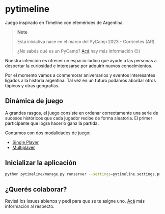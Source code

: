 # pytimeline
Juego inspirado en Timeline con efemérides de Argentina.

> **Note**
> 
> Esta iniciativa nace en el marco del PyCamp 2023 - Corrientes (AR).
> 
> ¿No sabés qué es un PyCamp? [Acá](docs/PYCAMP.md) hay más información 😉)

Nuestra intención es ofrecer un espacio lúdico que ayude a las personas a 
despertar la curiosidad e interesarse por adquirir nuevos conocimientos.

Por el momento vamos a conmemorar aniversarios y eventos interesantes ligados 
a la historia argentina. Tal vez en un futuro podamos abordar otros tópicos y 
otras geografías.

## Dinámica de juego

A grandes rasgos, el juego consiste en ordenar correctamente una serie de
sucesos históricos que cada jugador recibe de forma aleatoria. El primer
participante que logra hacerlo gana la partida.

Contamos con dos modalidades de juego:
- [Single Player](docs/SINGLEPLAYER.md)
- [Multiplayer](docs/MULTIPLAYER.md)

## Inicializar la aplicación
```bash
python pytimeline/manage.py runserver --settings=pytimeline.settings.prod
```

## ¿Querés colaborar?
Revisá los issues abiertos y pedí para que se te asigne uno. 
[Acá](docs/CONTRIBUTING.md) más información al respecto.
